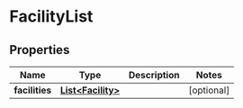 
# FacilityList

## Properties
Name | Type | Description | Notes
------------ | ------------- | ------------- | -------------
**facilities** | [**List&lt;Facility&gt;**](Facility.md) |  |  [optional]



